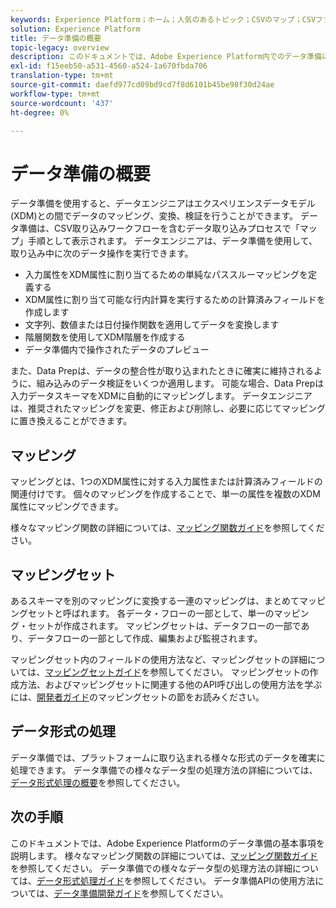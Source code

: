 ```yaml
---
keywords: Experience Platform；ホーム；人気のあるトピック；CSVのマップ；CSVファイルのマップ；CSVファイルのxdmへのマップ；CSVのxdmへのマップ；ui guide；マッピング；マッピング；データ準備；データ準備；データの準備；データの準備；
solution: Experience Platform
title: データ準備の概要
topic-legacy: overview
description: このドキュメントでは、Adobe Experience Platform内でのデータ準備について説明します。
exl-id: f15eeb50-a531-4560-a524-1a670fbda706
translation-type: tm+mt
source-git-commit: daefd977cd09bd9cd7f8d6101b45be98f30d24ae
workflow-type: tm+mt
source-wordcount: '437'
ht-degree: 0%

---
```



# データ準備の概要

データ準備を使用すると、データエンジニアはエクスペリエンスデータモデル(XDM)との間でデータのマッピング、変換、検証を行うことができます。 データ準備は、CSV取り込みワークフローを含むデータ取り込みプロセスで「マップ」手順として表示されます。 データエンジニアは、データ準備を使用して、取り込み中に次のデータ操作を実行できます。

- 入力属性をXDM属性に割り当てるための単純なパススルーマッピングを定義する
- XDM属性に割り当て可能な行内計算を実行するための計算済みフィールドを作成します
- 文字列、数値または日付操作関数を適用してデータを変換します
- 階層関数を使用してXDM階層を作成する
- データ準備内で操作されたデータのプレビュー

また、Data Prepは、データの整合性が取り込まれたときに確実に維持されるように、組み込みのデータ検証をいくつか適用します。 可能な場合、Data Prepは入力データスキーマをXDMに自動的にマッピングします。 データエンジニアは、推奨されたマッピングを変更、修正および削除し、必要に応じてマッピングに置き換えることができます。

## マッピング

マッピングとは、1つのXDM属性に対する入力属性または計算済みフィールドの関連付けです。 個々のマッピングを作成することで、単一の属性を複数のXDM属性にマッピングできます。

様々なマッピング関数の詳細については、[マッピング関数ガイド](./functions.md)を参照してください。

## マッピングセット

あるスキーマを別のマッピングに変換する一連のマッピングは、まとめてマッピングセットと呼ばれます。 各データ・フローの一部として、単一のマッピング・セットが作成されます。 マッピングセットは、データフローの一部であり、データフローの一部として作成、編集および監視されます。

マッピングセット内のフィールドの使用方法など、マッピングセットの詳細については、[マッピングセットガイド](./mapping-set.md)を参照してください。 マッピングセットの作成方法、およびマッピングセットに関連する他のAPI呼び出しの使用方法を学ぶには、[開発者ガイド](./api/mapping-set.md)のマッピングセットの節をお読みください。

## データ形式の処理

データ準備では、プラットフォームに取り込まれる様々な形式のデータを確実に処理できます。 データ準備での様々なデータ型の処理方法の詳細については、[データ形式処理の概要](./data-handling.md)を参照してください。

## 次の手順

このドキュメントでは、Adobe Experience Platformのデータ準備の基本事項を説明します。 様々なマッピング関数の詳細については、[マッピング関数ガイド](./functions.md)を参照してください。 データ準備での様々なデータ型の処理方法の詳細については、[データ形式処理ガイド](./data-handling.md#dates)を参照してください。 データ準備APIの使用方法については、[データ準備開発ガイド](api/overview.md)を参照してください。
